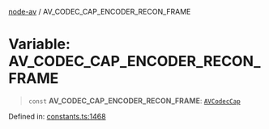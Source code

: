 [node-av](../globals.md) / AV\_CODEC\_CAP\_ENCODER\_RECON\_FRAME

# Variable: AV\_CODEC\_CAP\_ENCODER\_RECON\_FRAME

> `const` **AV\_CODEC\_CAP\_ENCODER\_RECON\_FRAME**: [`AVCodecCap`](../type-aliases/AVCodecCap.md)

Defined in: [constants.ts:1468](https://github.com/seydx/av/blob/f8631fc881b394300b1479f511d55cf1c370a87f/src/constants/constants.ts#L1468)
